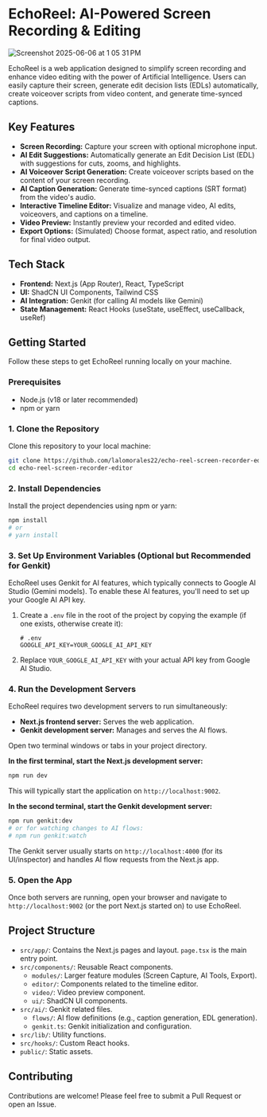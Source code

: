 # EchoReel: AI-Powered Screen Recording & Editing
![Screenshot 2025-06-06 at 1 05 31 PM](https://github.com/user-attachments/assets/0a60c9d8-fb17-4a40-9377-09f3d73c1c0f)

EchoReel is a web application designed to simplify screen recording and enhance video editing with the power of Artificial Intelligence. Users can easily capture their screen, generate edit decision lists (EDLs) automatically, create voiceover scripts from video content, and generate time-synced captions.

## Key Features

*   **Screen Recording:** Capture your screen with optional microphone input.
*   **AI Edit Suggestions:** Automatically generate an Edit Decision List (EDL) with suggestions for cuts, zooms, and highlights.
*   **AI Voiceover Script Generation:** Create voiceover scripts based on the content of your screen recording.
*   **AI Caption Generation:** Generate time-synced captions (SRT format) from the video's audio.
*   **Interactive Timeline Editor:** Visualize and manage video, AI edits, voiceovers, and captions on a timeline.
*   **Video Preview:** Instantly preview your recorded and edited video.
*   **Export Options:** (Simulated) Choose format, aspect ratio, and resolution for final video output.

## Tech Stack

*   **Frontend:** Next.js (App Router), React, TypeScript
*   **UI:** ShadCN UI Components, Tailwind CSS
*   **AI Integration:** Genkit (for calling AI models like Gemini)
*   **State Management:** React Hooks (useState, useEffect, useCallback, useRef)

## Getting Started

Follow these steps to get EchoReel running locally on your machine.

### Prerequisites

*   Node.js (v18 or later recommended)
*   npm or yarn

### 1. Clone the Repository

Clone this repository to your local machine:

```bash
git clone https://github.com/lalomorales22/echo-reel-screen-recorder-editor.git
cd echo-reel-screen-recorder-editor
```

### 2. Install Dependencies

Install the project dependencies using npm or yarn:

```bash
npm install
# or
# yarn install
```

### 3. Set Up Environment Variables (Optional but Recommended for Genkit)

EchoReel uses Genkit for AI features, which typically connects to Google AI Studio (Gemini models). To enable these AI features, you'll need to set up your Google AI API key.

1.  Create a `.env` file in the root of the project by copying the example (if one exists, otherwise create it):
    ```
    # .env
    GOOGLE_API_KEY=YOUR_GOOGLE_AI_API_KEY
    ```
2.  Replace `YOUR_GOOGLE_AI_API_KEY` with your actual API key from Google AI Studio.

### 4. Run the Development Servers

EchoReel requires two development servers to run simultaneously:

*   **Next.js frontend server:** Serves the web application.
*   **Genkit development server:** Manages and serves the AI flows.

Open two terminal windows or tabs in your project directory.

**In the first terminal, start the Next.js development server:**

```bash
npm run dev
```

This will typically start the application on `http://localhost:9002`.

**In the second terminal, start the Genkit development server:**

```bash
npm run genkit:dev
# or for watching changes to AI flows:
# npm run genkit:watch
```

The Genkit server usually starts on `http://localhost:4000` (for its UI/inspector) and handles AI flow requests from the Next.js app.

### 5. Open the App

Once both servers are running, open your browser and navigate to `http://localhost:9002` (or the port Next.js started on) to use EchoReel.

## Project Structure

*   `src/app/`: Contains the Next.js pages and layout. `page.tsx` is the main entry point.
*   `src/components/`: Reusable React components.
    *   `modules/`: Larger feature modules (Screen Capture, AI Tools, Export).
    *   `editor/`: Components related to the timeline editor.
    *   `video/`: Video preview component.
    *   `ui/`: ShadCN UI components.
*   `src/ai/`: Genkit related files.
    *   `flows/`: AI flow definitions (e.g., caption generation, EDL generation).
    *   `genkit.ts`: Genkit initialization and configuration.
*   `src/lib/`: Utility functions.
*   `src/hooks/`: Custom React hooks.
*   `public/`: Static assets.

## Contributing

Contributions are welcome! Please feel free to submit a Pull Request or open an Issue.
```

